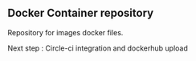 Docker Container repository
---------------------------

Repository for images docker files.

Next step :
Circle-ci integration and dockerhub upload

